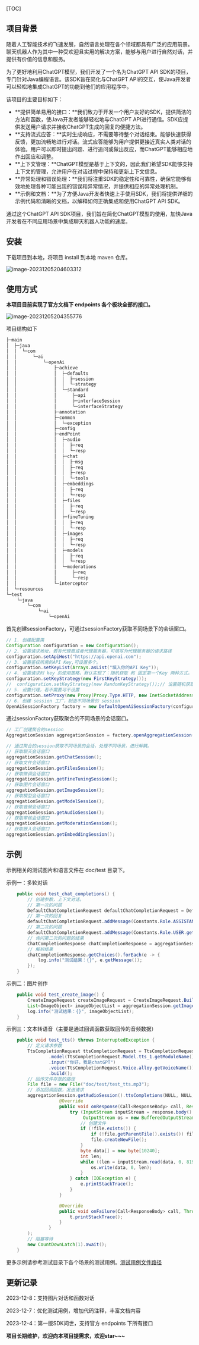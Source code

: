 [TOC]

## **项目背景**

随着人工智能技术的飞速发展，自然语言处理在各个领域都具有广泛的应用前景。聊天机器人作为其中一种受欢迎且实用的解决方案，能够与用户进行自然对话，并提供有价值的信息和服务。

为了更好地利用ChatGPT模型，我们开发了一个名为ChatGPT API SDK的项目，专门针对Java编程语言。该SDK旨在简化与ChatGPT API的交互，使Java开发者可以轻松地集成ChatGPT的功能到他们的应用程序中。

该项目的主要目标如下：

- **提供简单易用的接口：**我们致力于开发一个用户友好的SDK，提供简洁的方法和函数，使Java开发者能够轻松地与ChatGPT API进行通信。SDK应提供发送用户请求并接收ChatGPT生成的回复的便捷方法。
- **支持流式应答：**实时生成响应，不需要等待整个对话结束。能够快速获得反馈，更加流畅地进行对话。流式应答能够为用户提供更接近真实人类对话的体验。用户可以即时提出问题、进行追问或做出反应，而ChatGPT能够相应地作出回应和调整。
- **上下文管理：**ChatGPT模型是基于上下文的，因此我们希望SDK能够支持上下文的管理，允许用户在对话过程中保持和更新上下文信息。
- **异常处理和错误处理：**我们将注重SDK的稳定性和可靠性，确保它能够有效地处理各种可能出现的错误和异常情况，并提供相应的异常处理机制。
- **示例和文档：**为了方便Java开发者快速上手使用SDK，我们将提供详细的示例代码和清晰的文档，以解释如何正确集成和使用ChatGPT API SDK。

通过这个ChatGPT API SDK项目，我们旨在简化ChatGPT模型的使用，加快Java开发者在不同应用场景中集成聊天机器人功能的速度。

## 安装

下载项目到本地，将项目 install 到本地 maven 仓库。 

![image-20231205204603312](doc/img/image-20231205204603312.png)

## 使用方式

**本项目目前实现了官方文档下 endpoints 各个板块全部的接口。**

![image-20231205204355776](doc/img/image-20231205204355776.png) 

项目结构如下

```java
├─main
│  ├─java
│  │  └─com
│  │      └─ai
│  │          └─openAi
│  │              ├─achieve
│  │              │  ├─defaults
│  │              │  │  ├─session
│  │              │  │  └─strategy
│  │              │  └─standard
│  │              │      ├─api
│  │              │      ├─interfaceSession
│  │              │      └─interfaceStrategy
│  │              ├─annotation
│  │              ├─common
│  │              │  └─exception
│  │              ├─config
│  │              ├─endPoint
│  │              │  ├─audio
│  │              │  │  ├─req
│  │              │  │  └─resp
│  │              │  ├─chat
│  │              │  │  ├─msg
│  │              │  │  ├─req
│  │              │  │  ├─resp
│  │              │  │  └─tools
│  │              │  ├─embeddings
│  │              │  │  ├─req
│  │              │  │  └─resp
│  │              │  ├─files
│  │              │  │  ├─req
│  │              │  │  └─resp
│  │              │  ├─fineTuning
│  │              │  │  ├─req
│  │              │  │  └─resp
│  │              │  ├─images
│  │              │  │  ├─req
│  │              │  │  └─resp
│  │              │  ├─models
│  │              │  │  ├─req
│  │              │  │  └─resp
│  │              │  └─moderations
│  │              │      ├─req
│  │              │      └─resp
│  │              └─interceptor
│  └─resources
└─test
    └─java
        └─com
            └─ai
                └─openAi
```



首先创建sessionFactory，可通过sessionFactory获取不同场景下的会话窗口。

```java
// 1. 创建配置类
Configuration configuration = new Configuration();
// 2. 设置请求地址，若有代理商或者代理服务器，可填写为代理服务器的请求路径
configuration.setApiHost("https://api.openai.com");
// 3. 设置鉴权所需的API Key,可设置多个。
configuration.setKeyList(Arrays.asList("填入你的API Key"));
// 4. 设置请求时 key 的使用策略，默认实现了：随机获取 和 固定第一个Key 两种方式。
configuration.setKeyStrategy(new FirstKeyStrategy());
//  configuration.setKeyStrategy(new RandomKeyStrategy());// 设置随机获取 Key
// 5. 设置代理，若不需要可不设置
configuration.setProxy(new Proxy(Proxy.Type.HTTP, new InetSocketAddress("127.0.0.1", 7890)));
// 6. 创建 session 工厂，制造不同场景的 session
OpenAiSessionFactory factory = new DefaultOpenAiSessionFactory(configuration);
```

通过sessionFactory获取聚合的不同场景的会话窗口。

```java
// 工厂创建聚合的session
AggregationSession aggregationSession = factory.openAggregationSession();

// 通过聚合的session获取不同场景的会话，处理不同场景，进行解耦。
// 获取聊天会话窗口
aggregationSession.getChatSession();
// 获取文件会话窗口
aggregationSession.getFilesSession();
// 获取微调会话窗口
aggregationSession.getFineTuningSession();
// 获取图片会话窗口
aggregationSession.getImageSession();
// 获取模型会话窗口
aggregationSession.getModelSession();
// 获取音频会话窗口
aggregationSession.getAudioSession();
// 获取审核会话窗口
aggregationSession.getModerationSession();
// 获取嵌入会话窗口
aggregationSession.getEmbeddingSession();
```

## 示例
示例相关的测试图片和语言文件在 doc/test 目录下。 

示例一：多轮对话

```java
    public void test_chat_completions() {
        // 创建参数，上下文对话。
        // 第一次的问题
        DefaultChatCompletionRequest defaultChatCompletionRequest = DefaultChatCompletionRequest.BuildDefaultChatCompletionRequest("1+1=");
        // 第一次的回复
        defaultChatCompletionRequest.addMessage(Constants.Role.ASSISTANT.getRoleName(), "2");
        // 第二次的问题
        defaultChatCompletionRequest.addMessage(Constants.Role.USER.getRoleName(), "2+2=");
        // 询问第二次的问题的结果
        ChatCompletionResponse chatCompletionResponse = aggregationSession.getChatSession().chatCompletions(NULL, NULL, NULL, defaultChatCompletionRequest);
        // 解析结果
        chatCompletionResponse.getChoices().forEach(e -> {
            log.info("测试结果：{}", e.getMessage());
        });
    }
```

示例二：图片创作

```java
    public void test_create_image() {
        CreateImageRequest createImageRequest = CreateImageRequest.BuildBaseCreateImageRequest("森林里有一只小熊，小熊在吃蜂蜜。");
        List<ImageObject> imageObjectList = aggregationSession.getImageSession().createImageCompletions(NULL, NULL, NULL, createImageRequest);
        log.info("测试结果：{}", imageObjectList);
    }
```

示例三：文本转语音（主要是通过回调函数获取回传的音频数据）

```java
    public void test_tts() throws InterruptedException {
        // 定义请求参数
        TtsCompletionRequest ttsCompletionRequest = TtsCompletionRequest.builder()
                .model(TtsCompletionRequest.Model.tts_1.getModuleName())// 设置使用的模型
                .input("你好，我是chatGPT")
                .voice(TtsCompletionRequest.Voice.alloy.getVoiceName())// 设置声音的样式
                .build();
        // 回传文件存放的路径
        File file = new File("doc/test/test_tts.mp3");
        // 添加回调函数，发送请求
        aggregationSession.getAudioSession().ttsCompletions(NULL, NULL, NULL, ttsCompletionRequest, new Callback<ResponseBody>() {
                    @Override
                    public void onResponse(Call<ResponseBody> call, Response<ResponseBody> response) {
                        try (InputStream inputStream = response.body().byteStream();
                             OutputStream os = new BufferedOutputStream(new FileOutputStream(file))) {
                            // 创建文件
                            if (!file.exists()) {
                                if (!file.getParentFile().exists()) file.getParentFile().mkdir();
                                file.createNewFile();
                            }
                            byte data[] = new byte[10240];
                            int len;
                            while ((len = inputStream.read(data, 0, 8192)) != -1) {
                                os.write(data, 0, len);
                            }
                        } catch (IOException e) {
                            e.printStackTrace();
                        }
                    }

                    @Override
                    public void onFailure(Call<ResponseBody> call, Throwable t) {
                        t.printStackTrace();
                    }
                }
        );
        // 阻塞等待
        new CountDownLatch(1).await();
    }
```

更多示例请参考测试目录下各个场景的测试用例。[测试用例文件路径](https://github.com/mainpropath/AI-java/tree/master/src/test/java/com/ai/openAi)

## 更新记录

2023-12-8：支持图片对话和函数对话

2023-12-7：优化测试用例，增加代码注释，丰富文档内容

2023-12-4：第一版SDK问世，支持官方 endpoints 下所有接口

**项目长期维护，欢迎向本项目提需求，欢迎star~~~**

